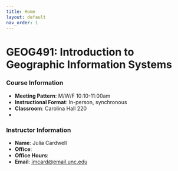 ```yaml
---
title: Home
layout: default
nav_order: 1
---
```


# GEOG491: Introduction to Geographic Information Systems

### Course Information
- **Meeting Pattern**: M/W/F 10:10-11:00am
- **Instructional Format**: In-person, synchronous
- **Classroom**: Carolina Hall 220
- 
### Instructor Information
- **Name**: Julia Cardwell
- **Office**: 
- **Office Hours**: 
- **Email**: jmcard@email.unc.edu

  

